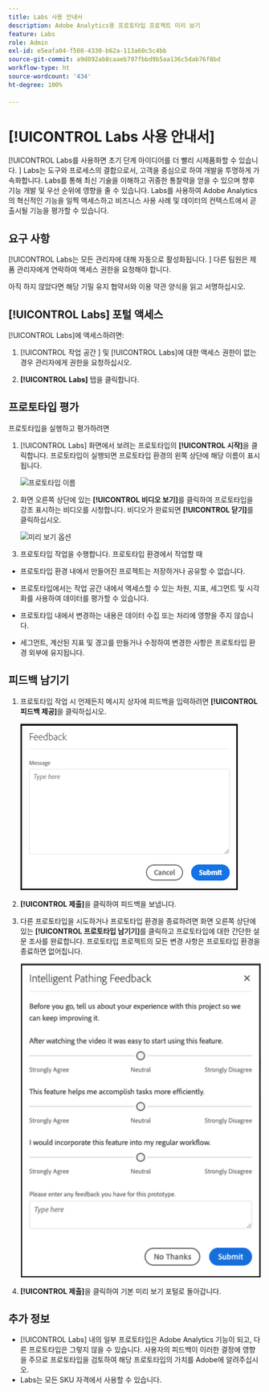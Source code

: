 ```yaml
---
title: Labs 사용 안내서
description: Adobe Analytics용 프로토타입 프로젝트 미리 보기
feature: Labs
role: Admin
exl-id: e5eafa04-f508-4330-b62a-113a60c5c4bb
source-git-commit: a9d892ab8caaeb797fbbd9b5aa136c5dab76f8bd
workflow-type: ht
source-wordcount: '434'
ht-degree: 100%

---
```


# [!UICONTROL Labs 사용 안내서]

[!UICONTROL Labs를 사용하면 초기 단계 아이디어를 더 빨리 시제품화할 수 있습니다. ] Labs는 도구와 프로세스의 결합으로서, 고객을 중심으로 하여 개발을 투명하게 가속화합니다. Labs를 통해 최신 기술을 이해하고 귀중한 통찰력을 얻을 수 있으며 향후 기능 개발 및 우선 순위에 영향을 줄 수 있습니다. Labs를 사용하여 Adobe Analytics의 혁신적인 기능을 일찍 액세스하고 비즈니스 사용 사례 및 데이터의 컨텍스트에서 곧 출시될 기능을 평가할 수 있습니다.

## 요구 사항

[!UICONTROL Labs는 모든 관리자에 대해 자동으로 활성화됩니다. ] 다른 팀원은 제품 관리자에게 연락하여 액세스 권한을 요청해야 합니다.

아직 하지 않았다면 해당 기밀 유지 협약서와 이용 약관 양식을 읽고 서명하십시오.

## [!UICONTROL Labs] 포털 액세스

[!UICONTROL Labs]에 액세스하려면:

1. [!UICONTROL 작업 공간 ] 및 [!UICONTROL Labs]에 대한 액세스 권한이 없는 경우 관리자에게 권한을 요청하십시오.

1. **[!UICONTROL Labs]** 탭을 클릭합니다.

## 프로토타입 평가

프로토타입을 실행하고 평가하려면

1. [!UICONTROL Labs] 화면에서 보려는 프로토타입의 **[!UICONTROL 시작]**&#x200B;을 클릭합니다. 프로토타입이 실행되면 프로토타입 환경의 왼쪽 상단에 해당 이름이 표시됩니다.

   ![프로토타입 이름](https://user-images.githubusercontent.com/29133525/58670566-c03b6c00-82fc-11e9-8b29-ee34260c4024.png)

1. 화면 오른쪽 상단에 있는 **[!UICONTROL 비디오 보기]**&#x200B;를 클릭하여 프로토타입을 강조 표시하는 비디오를 시청합니다. 비디오가 완료되면 **[!UICONTROL 닫기]**&#x200B;를 클릭하십시오.

   ![미리 보기 옵션](https://user-images.githubusercontent.com/29133525/58670261-a2213c00-82fb-11e9-88db-cc839c98fdab.png)

1. 프로토타입 작업을 수행합니다. 프로토타입 환경에서 작업할 때

* 프로토타입 환경 내에서 만들어진 프로젝트는 저장하거나 공유할 수 없습니다.

* 프로토타입에서는 작업 공간 내에서 액세스할 수 있는 차원, 지표, 세그먼트 및 시각화를 사용하여 데이터를 평가할 수 있습니다.

* 프로토타입 내에서 변경하는 내용은 데이터 수집 또는 처리에 영향을 주지 않습니다.

* 세그먼트, 계산된 지표 및 경고를 만들거나 수정하여 변경한 사항은 프로토타입 환경 외부에 유지됩니다.

## 피드백 남기기

1. 프로토타입 작업 시 언제든지 메시지 상자에 피드백을 입력하려면 **[!UICONTROL 피드백 제공]**&#x200B;을 클릭하십시오.

   ![feedback_box](assets/give_feedback.png)

1. **[!UICONTROL 제출]**&#x200B;을 클릭하여 피드백을 보냅니다.

1. 다른 프로토타입을 시도하거나 프로토타입 환경을 종료하려면 화면 오른쪽 상단에 있는 **[!UICONTROL 프로토타입 남기기]**&#x200B;를 클릭하고 프로토타입에 대한 간단한 설문 조사를 완료합니다. 프로토타입 프로젝트의 모든 변경 사항은 프로토타입 환경을 종료하면 없어집니다.

   ![새 피드백 상자](assets/short-survey.png)

1. **[!UICONTROL 제출]**&#x200B;을 클릭하여 기본 미리 보기 포털로 돌아갑니다.

## 추가 정보

* [!UICONTROL Labs] 내의 일부 프로토타입은 Adobe Analytics 기능이 되고, 다른 프로토타입은 그렇지 않을 수 있습니다. 사용자의 피드백이 이러한 결정에 영향을 주므로 프로토타입을 검토하여 해당 프로토타입의 가치를 Adobe에 알려주십시오.
* Labs는 모든 SKU 자격에서 사용할 수 있습니다.
